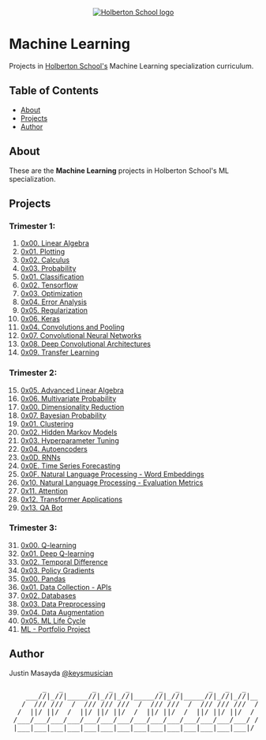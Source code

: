<p align="center">
  <a href=#>
    <img src="https://user-images.githubusercontent.com/74752740/175812508-dc2482bf-bd5b-4c0a-b075-1bede95c488e.png" alt="Holberton School logo">
  </a>
</p>

# Machine Learning
Projects in [Holberton School's](https://www.holbertonschool.com/) Machine Learning specialization curriculum.

## Table of Contents
* [About](#about)
* [Projects](#projects)
* [Author](#author)

## About
These are the **Machine Learning** projects in Holberton School's ML specialization.

## Projects
### Trimester 1:
1. [0x00. Linear Algebra](https://github.com/keysmusician/holbertonschool-machine_learning/tree/main/math/0x00-linear_algebra)
2. [0x01. Plotting](https://github.com/keysmusician/holbertonschool-machine_learning/tree/main/math/0x01-plotting)
3. [0x02. Calculus](https://github.com/keysmusician/holbertonschool-machine_learning/tree/main/math/0x02-calculus)
4. [0x03. Probability](https://github.com/keysmusician/holbertonschool-machine_learning/tree/main/math/0x03-probability)
5. [0x01. Classification](https://github.com/keysmusician/holbertonschool-machine_learning/tree/main/supervised_learning/0x01-classification)
6. [0x02. Tensorflow](https://github.com/keysmusician/holbertonschool-machine_learning/tree/main/supervised_learning/0x02-tensorflow)
7. [0x03. Optimization](https://github.com/keysmusician/holbertonschool-machine_learning/tree/main/supervised_learning/0x03-optimization)
8. [0x04. Error Analysis](https://github.com/keysmusician/holbertonschool-machine_learning/tree/main/supervised_learning/0x04-error_analysis)
9. [0x05. Regularization](https://github.com/keysmusician/holbertonschool-machine_learning/tree/main/supervised_learning/0x05-regularization)
10. [0x06. Keras](https://github.com/keysmusician/holbertonschool-machine_learning/tree/main/supervised_learning/0x06-keras)
11. [0x04. Convolutions and Pooling](https://github.com/keysmusician/holbertonschool-machine_learning/tree/main/math/0x04-convolutions_and_pooling)
12. [0x07. Convolutional Neural Networks](https://github.com/keysmusician/holbertonschool-machine_learning/tree/main/supervised_learning/0x07-cnn)
13. [0x08. Deep Convolutional Architectures](https://github.com/keysmusician/holbertonschool-machine_learning/tree/main/supervised_learning/0x08-deep_cnns)
14. [0x09. Transfer Learning](https://github.com/keysmusician/holbertonschool-machine_learning/tree/main/supervised_learning/0x09-transfer_learning)

### Trimester 2:
15. [0x05. Advanced Linear Algebra](https://github.com/keysmusician/holbertonschool-machine_learning/tree/main/math/0x05-advanced_linear_algebra)
16. [0x06. Multivariate Probability](https://github.com/keysmusician/holbertonschool-machine_learning/tree/main/math/0x06-multivariate_prob)
17. [0x00. Dimensionality Reduction](https://github.com/keysmusician/holbertonschool-machine_learning/tree/main/unsupervised_learning/0x00-dimensionality_reduction)
18. [0x07. Bayesian Probability](https://github.com/keysmusician/holbertonschool-machine_learning/tree/main/math/0x07-bayesian_prob)
19. [0x01. Clustering](https://github.com/keysmusician/holbertonschool-machine_learning/tree/main/unsupervised_learning/0x01-clustering)
21. [0x02. Hidden Markov Models](https://github.com/keysmusician/holbertonschool-machine_learning/tree/main/unsupervised_learning/0x02-hmm)
22. [0x03. Hyperparameter Tuning](https://github.com/keysmusician/holbertonschool-machine_learning/tree/main/unsupervised_learning/0x03-hyperparameter_tuning)
23. [0x04. Autoencoders](https://github.com/keysmusician/holbertonschool-machine_learning/tree/main/unsupervised_learning/0x04-autoencoders)
24. [0x0D. RNNs](https://github.com/keysmusician/holbertonschool-machine_learning/tree/main/supervised_learning/0x0D-RNNs)
25. [0x0E. Time Series Forecasting](https://github.com/keysmusician/holbertonschool-machine_learning/tree/main/supervised_learning/0x0E-time_series)
26. [0x0F. Natural Language Processing - Word Embeddings](https://github.com/keysmusician/holbertonschool-machine_learning/tree/main/supervised_learning/0x0F-word_embeddings)
27. [0x10. Natural Language Processing - Evaluation Metrics](https://github.com/keysmusician/holbertonschool-machine_learning/tree/main/supervised_learning/0x10-nlp_metrics)
28. [0x11. Attention](https://github.com/keysmusician/holbertonschool-machine_learning/tree/main/supervised_learning/0x11-attention)
29. [0x12. Transformer Applications](https://github.com/keysmusician/holbertonschool-machine_learning/tree/main/supervised_learning/0x12-transformer_apps)
30. [0x13. QA Bot](https://github.com/keysmusician/holbertonschool-machine_learning/tree/main/supervised_learning/0x13-qa_bot)

### Trimester 3:
31. [0x00. Q-learning](https://github.com/keysmusician/holbertonschool-machine_learning/tree/main/reinforcement_learning/0x00-q_learning)
32. [0x01. Deep Q-learning](https://github.com/keysmusician/holbertonschool-machine_learning/tree/main/reinforcement_learning/0x01-deep_q_learning)
33. [0x02. Temporal Difference](https://github.com/keysmusician/holbertonschool-machine_learning/tree/main/reinforcement_learning/0x02-temporal_difference)
34. [0x03. Policy Gradients]()
35. [0x00. Pandas](https://github.com/keysmusician/holbertonschool-machine_learning/tree/main/pipeline/0x00-pandas)
36. [0x01. Data Collection - APIs](https://github.com/keysmusician/holbertonschool-machine_learning/tree/main/pipeline/0x01-apis)
37. [0x02. Databases](https://github.com/keysmusician/holbertonschool-machine_learning/tree/main/pipeline/0x02-databases)
38. [0x03. Data Preprocessing]()
39. [0x04. Data Augmentation](https://github.com/keysmusician/holbertonschool-machine_learning/tree/main/pipeline/0x04-data_augmentation)
40. [0x05. ML Life Cycle]()
41. [ML - Portfolio Project](https://github.com/keysmusician/MockingBot)

## Author
Justin Masayda [@keysmusician](https://github.com/keysmusician)
<div align="center">
<pre>
        _   _       _   _   _       _   _       _   _   _     
    ___//|_//|_____//|_//|_//|_____//|_//|_____//|_//|_//|___ 
   /  /// ///  /  /// /// ///  /  /// ///  /  /// /// ///  / |
  /  ||/ ||/  /  ||/ ||/ ||/  /  ||/ ||/  /  ||/ ||/ ||/  / / 
 /___/___/___/___/___/___/___/___/___/___/___/___/___/___/ /  
 |___|___|___|___|___|___|___|___|___|___|___|___|___|___|/   
 
</pre>
</div>

